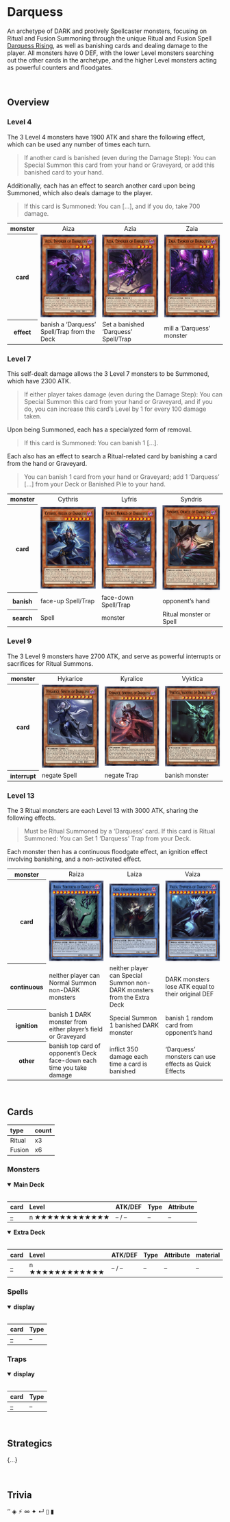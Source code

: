 # Darquess

An archetype of DARK and protively Spellcaster monsters, focusing on Ritual and Fusion Summoning through the unique Ritual and Fusion Spell [Darquess Rising](../cards/spells/ritual/Darquess%20Rising.md), as well as banishing cards and dealing damage to the player. All monsters have 0 DEF, with the lower Level monsters searching out the other cards in the archetype, and the higher Level monsters acting as powerful counters and floodgates.


<br>


## Overview

### Level 4
The 3 Level 4 monsters have 1900 ATK and share the following effect, which can be used any number of times each turn.

> If another card is banished (even during the Damage Step): You can Special Summon this card from your hand or Graveyard, or add this banished card to your hand.

Additionally, each has an effect to search another card upon being Summoned, which also deals damage to the player.

> If this card is Summoned: You can [...], and if you do, take 700 damage.

<table>
  <tr>
    <th width="50px"> monster </th>
    <td align="center"> Aiza </td>
    <td align="center"> Azia </td>
    <td align="center"> Zaia </td>
  </tr>
  <tr>
    <th> card </th>
    <td align="center"> <img src="../../.assets/cards/monsters/Aiza.png"> </td>
    <td align="center"> <img src="../../.assets/cards/monsters/Azia.png"> </td>
    <td align="center"> <img src="../../.assets/cards/monsters/Zaia.png"> </td>
  </tr>
  <tr>
    <th> effect </th>
    <td> banish a ‘Darquess’ Spell/Trap from the Deck </td>
    <td> Set a banished ‘Darquess’ Spell/Trap </td>
    <td> mill a ‘Darquess’ monster </td>
  </tr>
</table>

### Level 7
This self-dealt damage allows the 3 Level 7 monsters to be Summoned, which have 2300 ATK.

> If either player takes damage (even during the Damage Step): You can Special Summon this card from your hand or Graveyard, and if you do, you can increase this card’s Level by 1 for every 100 damage taken.

Upon being Summoned, each has a specialyzed form of removal.

> If this card is Summoned: You can banish 1 [...].

Each also has an effect to search a Ritual-related card by banishing a card from the hand or Graveyard.

> You can banish 1 card from your hand or Graveyard; add 1 ‘Darquess’ [...] from your Deck or Banished Pile to your hand.

<table>
  <tr>
    <th width="50px"> monster </th>
    <td align="center"> Cythris </td>
    <td align="center"> Lyfris </td>
    <td align="center"> Syndris </td>
  </tr>
  <tr>
    <th> card </th>
    <td align="center"> <img src="../../.assets/cards/monsters/Cythris.png"> </td>
    <td align="center"> <img src="../../.assets/cards/monsters/Lyfris.png"> </td>
    <td align="center"> <img src="../../.assets/cards/monsters/Syndris.png"> </td>
  </tr>
  <tr>
    <th> banish </th>
    <td> face-up Spell/Trap </td>
    <td> face-down Spell/Trap </td>
    <td> opponent’s hand </td>
  </tr>
  <tr>
    <th> search </th>
    <td> Spell </td>
    <td> monster </td>
    <td> Ritual monster or Spell </td>
  </tr>
</table>

### Level 9
The 3 Level 9 monsters have 2700 ATK, and serve as powerful interrupts or sacrifices for Ritual Summons.

<table>
  <tr>
    <th width="50px"> monster </th>
    <td align="center"> Hykarice </td>
    <td align="center"> Kyralice </td>
    <td align="center"> Vyktica </td>
  </tr>
  <tr>
    <th> card </th>
    <td align="center"> <img src="../../.assets/cards/monsters/Hykarice.png"> </td>
    <td align="center"> <img src="../../.assets/cards/monsters/Kyralice.png"> </td>
    <td align="center"> <img src="../../.assets/cards/monsters/Vyktica.png"> </td>
  </tr>
  <tr>
    <th> interrupt </th>
    <td> negate Spell </td>
    <td> negate Trap </td>
    <td> banish monster </td>
  </tr>
</table>

### Level 13
The 3 Ritual monsters are each Level 13 with 3000 ATK, sharing the following effects.

> Must be Ritual Summoned by a ‘Darquess’ card. If this card is Ritual Summoned: You can Set 1 ‘Darquess’ Trap from your Deck.

Each monster then has a continuous floodgate effect, an ignition effect involving banishing, and a non-activated effect.

<table>
  <tr>
    <th width="50px"> monster </th>
    <td align="center"> Raiza </td>
    <td align="center"> Laiza </td>
    <td align="center"> Vaiza </td>
  </tr>
  <tr>
    <th> card </th>
    <td> <img src="../../.assets/cards/ritual/Raiza.png"> </td>
    <td> <img src="../../.assets/cards/ritual/Laiza.png"> </td>
    <td> <img src="../../.assets/cards/ritual/Vaiza.png"> </td>
  </tr>
  <tr>
    <th> continuous </th>
    <td> neither player can Normal Summon non-DARK monsters </td>
    <td> neither player can Special Summon non-DARK monsters from the Extra Deck </td>
    <td> DARK monsters lose ATK equal to their original DEF </td>
  </tr>
  <tr>
    <th> ignition </th>
    <td> banish 1 DARK monster from either player’s field or Graveyard </td>
    <td> Special Summon 1 banished DARK monster </td>
    <td> banish 1 random card from opponent’s hand </td>
  </tr>
  <tr>
    <th> other </th>
    <td> banish top card of opponent’s Deck face-down each time you take damage </td>
    <td> inflict 350 damage each time a card is banished </td>
    <td> ‘Darquess’ monsters can use effects as Quick Effects </td>
  </tr>
</table>


<br>


## Cards

| type | count |
| :--- | :---- |
| Ritual | x3 |
| Fusion | x6 |

### Monsters

<details open>
  <summary> <b> Main Deck </b> </summary> <br>

| card | Level | ATK/DEF | Type | Attribute |
| :--- | :---- | :------ | :--- | :-------- |
| [–](../cards/monsters/standard/–.md) | n ★★★★★★★★★★★★ | – / – | – | – |

</details>

<details open>
  <summary> <b> Extra Deck </b> </summary> <br>

| card | Level | ATK/DEF | Type | Attribute | material |
| :--- | :---- | :------ | :--- | :-------- | :------- |
| [–](../cards/monsters/–/–.md) | n ★★★★★★★★★★★★ | – / – | – | – | – |

</details>

### Spells

<details open>
  <summary> <b> display </b> </summary> <br>

| card | Type |
| :--- | :--- |
| [–](../cards/spells/–/–.md) | – |

</details>

### Traps

<details open>
  <summary> <b> display </b> </summary> <br>

| card | Type |
| :--- | :--- |
| [–](../cards/traps/–/–.md) | – |

</details>


<br>


## Strategics

{...}


<br>


## Trivia

‘’ ◈ ⚡︎ ∞ ✦ ↵ ▯ ▮
